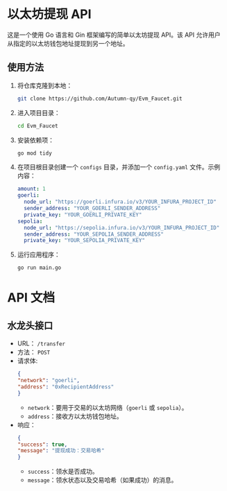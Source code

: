 # 以太坊提现 API

这是一个使用 Go 语言和 Gin 框架编写的简单以太坊提现 API。该 API 允许用户从指定的以太坊钱包地址提现到另一个地址。

## 使用方法

1. 将仓库克隆到本地：
   ```bash
   git clone https://github.com/Autumn-qy/Evm_Faucet.git
   ```
2. 进入项目目录：
    ```bash
   cd Evm_Faucet
    ```

3. 安装依赖项：
    ```bash
   go mod tidy
    ```

4. 在项目根目录创建一个 `configs` 目录，并添加一个 `config.yaml` 文件。示例内容：
    ```yaml
   amount: 1
   goerli:
      node_url: "https://goerli.infura.io/v3/YOUR_INFURA_PROJECT_ID"
      sender_address: "YOUR_GOERLI_SENDER_ADDRESS"
      private_key: "YOUR_GOERLI_PRIVATE_KEY"
    sepolia:
      node_url: "https://sepolia.infura.io/v3/YOUR_INFURA_PROJECT_ID"
      sender_address: "YOUR_SEPOLIA_SENDER_ADDRESS"
      private_key: "YOUR_SEPOLIA_PRIVATE_KEY"
   ```
5. 运行应用程序：
    ```bash
    go run main.go
    ```

# API 文档

## 水龙头接口

- URL： `/transfer`
- 方法： `POST`
- 请求体:
    ```json
   {
  "network": "goerli",
  "address": "0xRecipientAddress"
  }
   ```
    - `network`：要用于交易的以太坊网络（`goerli` 或 `sepolia`）。
    - `address`：接收方以太坊钱包地址。
- 响应：
   ```json
  {
  "success": true,
  "message": "提现成功：交易哈希"
  }
   ```
    - `success`：领水是否成功。
    - `message`：领水状态以及交易哈希（如果成功）的消息。
